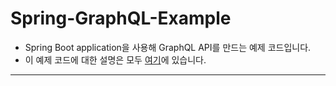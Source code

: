 # Spring-GraphQL-Example

- Spring Boot application을 사용해 GraphQL API를 만드는 예제 코드입니다.
- 이 예제 코드에 대한 설명은 모두 [여기](https://github.com/sang-w0o/Study/blob/master/GraphQL/Spring%20Boot%EB%A1%9C%20GraphQL%20Server%20%EB%A7%8C%EB%93%A4%EA%B8%B0.md)에 있습니다.

---